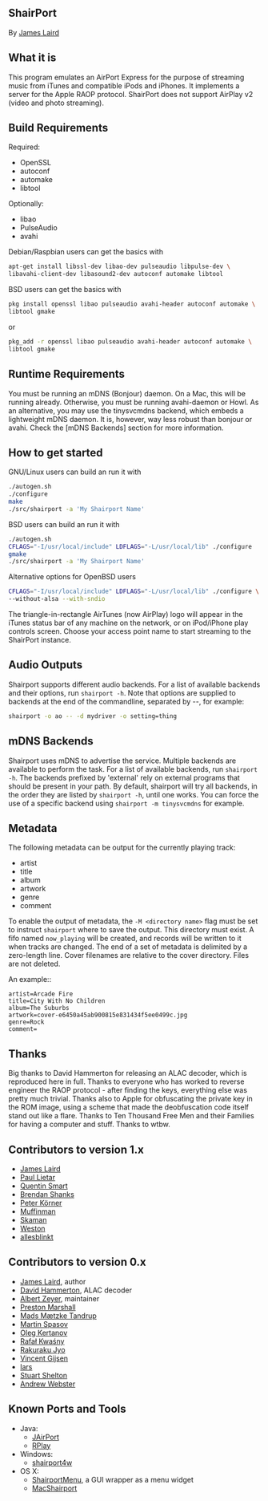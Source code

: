 ShairPort
---------

By [James Laird](http://mafipulation.org)


What it is
----------
This program emulates an AirPort Express for the purpose of streaming music from iTunes and compatible iPods and iPhones. It implements a server for the Apple RAOP protocol.
ShairPort does not support AirPlay v2 (video and photo streaming).

Build Requirements
------------------
Required:
* OpenSSL
* autoconf
* automake
* libtool

Optionally:
* libao
* PulseAudio
* avahi

Debian/Raspbian users can get the basics with
```Bash
apt-get install libssl-dev libao-dev pulseaudio libpulse-dev \
libavahi-client-dev libasound2-dev autoconf automake libtool
```

BSD users can get the basics with
```Bash
pkg install openssl libao pulseaudio avahi-header autoconf automake \
libtool gmake
````
or
```Bash
pkg_add -r openssl libao pulseaudio avahi-header autoconf automake \
libtool gmake
````


Runtime Requirements
--------------------
You must be running an mDNS (Bonjour) daemon. On a Mac, this will be running already. Otherwise, you must be running avahi-daemon or Howl.
As an alternative, you may use the tinysvcmdns backend, which embeds a lightweight mDNS daemon. It is, however, way less robust than bonjour or avahi.
Check the [mDNS Backends] section for more information.

How to get started
-------------
GNU/Linux users can build an run it with
```Bash
./autogen.sh
./configure
make
./src/shairport -a 'My Shairport Name'
```

BSD users can build an run it with
```Bash
./autogen.sh
CFLAGS="-I/usr/local/include" LDFLAGS="-L/usr/local/lib" ./configure
gmake
./src/shairport -a 'My Shairport Name'
```

Alternative options for OpenBSD users
```Bash
CFLAGS="-I/usr/local/include" LDFLAGS="-L/usr/local/lib" ./configure \
--without-alsa --with-sndio
```

The triangle-in-rectangle AirTunes (now AirPlay) logo will appear in the iTunes status bar of any machine on the network, or on iPod/iPhone play controls screen. Choose your access point name to start streaming to the ShairPort instance.

Audio Outputs
-------------
Shairport supports different audio backends.
For a list of available backends and their options, run `shairport -h`.
Note that options are supplied to backends at the end of the commandline, separated by --, for example:
```Bash
shairport -o ao -- -d mydriver -o setting=thing
```

mDNS Backends
-------------
Shairport uses mDNS to advertise the service. Multiple backends are available to perform the task.
For a list of available backends, run `shairport -h`.
The backends prefixed by 'external' rely on external programs that should be present in your path.
By default, shairport will try all backends, in the order they are listed by `shairport -h`, until one works.
You can force the use of a specific backend using `shairport -m tinysvcmdns` for example.

Metadata
--------

The following metadata can be output for the currently playing track:

  * artist
  * title
  * album
  * artwork
  * genre
  * comment

To enable the output of metadata, the `-M <directory name>` flag must be set to
instruct `shairport` where to save the output. This directory must exist. A
fifo named `now_playing` will be created, and records will be written to it
when tracks are changed. The end of a set of metadata is delimited by a
zero-length line. Cover filenames are relative to the cover directory. Files
are not deleted.

An example::

    artist=Arcade Fire
    title=City With No Children
    album=The Suburbs
    artwork=cover-e6450a45ab900815e831434f5ee0499c.jpg
    genre=Rock
    comment=
    

Thanks
------
Big thanks to David Hammerton for releasing an ALAC decoder, which is reproduced here in full.
Thanks to everyone who has worked to reverse engineer the RAOP protocol - after finding the keys, everything else was pretty much trivial.
Thanks also to Apple for obfuscating the private key in the ROM image, using a scheme that made the deobfuscation code itself stand out like a flare.
Thanks to Ten Thousand Free Men and their Families for having a computer and stuff.
Thanks to wtbw.

Contributors to version 1.x
---------------------------
* [James Laird](http://mafipulation.org)
* [Paul Lietar](http://www.lietar.net/~paul)
* [Quentin Smart](http://github.com/sm3rt)
* [Brendan Shanks](http://github.com/mrpippy)
* [Peter Körner](http://mazdermind.de)
* [Muffinman](http://github.com/therealmuffin)
* [Skaman](http://github.com/skaman)
* [Weston](http://github.com/wnielson)
* [allesblinkt](http://github.com/allesblinkt)

Contributors to version 0.x
---------------------------
* [James Laird](mailto:jhl@mafipulation.org), author
* [David Hammerton](http://craz.net/), ALAC decoder
* [Albert Zeyer](http://www.az2000.de), maintainer
* [Preston Marshall](mailto:preston@synergyeoc.com)
* [Mads Mætzke Tandrup](mailto:mads@tandrup.org)
* [Martin Spasov](mailto:mspasov@gmail.com)
* [Oleg Kertanov](mailto:okertanov@gmail.com)
* [Rafał Kwaśny](mailto:mag@entropy.be)
* [Rakuraku Jyo](mailto:jyo.rakuraku@gmail.com)
* [Vincent Gijsen](mailto:vtj.gijsen@gmail.com)
* [lars](mailto:lars@namsral.com)
* [Stuart Shelton](https://blog.stuart.shelton.me/)
* [Andrew Webster](mailto:andywebs@gmail.com)

Known Ports and Tools
---------------------
* Java:
    * [JAirPort](https://github.com/froks/JAirPort)
    * [RPlay](https://github.com/bencall/RPlay)
* Windows:
    * [shairport4w](http://sf.net/projects/shairport4w)
* OS X:
    * [ShairportMenu](https://github.com/rcarlsen/ShairPortMenu), a GUI wrapper as a menu widget
    * [MacShairport](https://github.com/joshaber/MacShairport)
